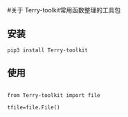 #关于
Terry-toolkit常用函数整理的工具包

## 安装
```
pip3 install Terry-toolkit
```


## 使用
 

```

from Terry-toolkit import file

tfile=file.File()



